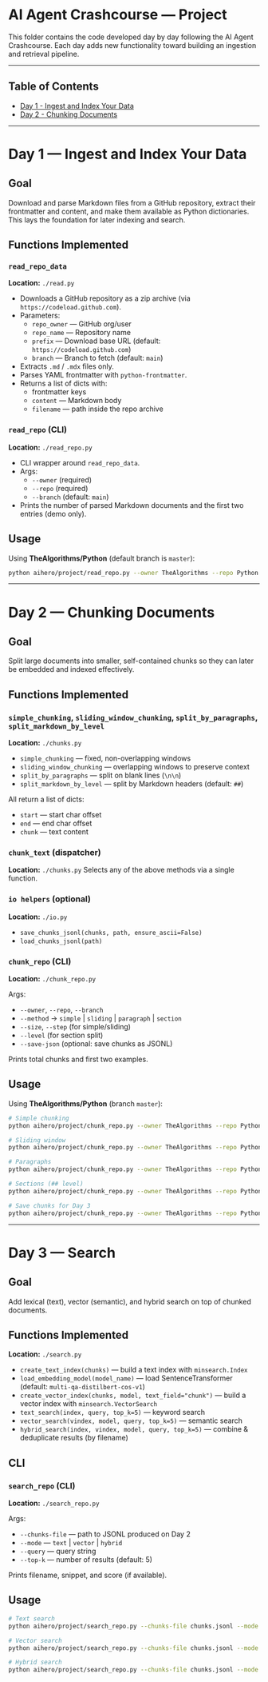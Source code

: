 # AI Agent Crashcourse — Project

This folder contains the code developed day by day following the AI Agent Crashcourse.
Each day adds new functionality toward building an ingestion and retrieval pipeline.

---

## Table of Contents
- [Day 1 - Ingest and Index Your Data](#day-1--ingest-and-index-your-data)
- [Day 2 - Chunking Documents](#day-2--chunking-documents)

---

# Day 1 — Ingest and Index Your Data

## Goal
Download and parse Markdown files from a GitHub repository, extract their frontmatter and content, and make them available as Python dictionaries. This lays the foundation for later indexing and search.

## Functions Implemented

### `read_repo_data`
**Location:** `./read.py`

- Downloads a GitHub repository as a zip archive (via `https://codeload.github.com`).
- Parameters:
  - `repo_owner` — GitHub org/user
  - `repo_name` — Repository name
  - `prefix` — Download base URL (default: `https://codeload.github.com`)
  - `branch` — Branch to fetch (default: `main`)
- Extracts `.md` / `.mdx` files only.
- Parses YAML frontmatter with `python-frontmatter`.
- Returns a list of dicts with:
  - frontmatter keys
  - `content` — Markdown body
  - `filename` — path inside the repo archive

### `read_repo` (CLI)
**Location:** `./read_repo.py`

- CLI wrapper around `read_repo_data`.
- Args:
  - `--owner` (required)
  - `--repo` (required)
  - `--branch` (default: `main`)
- Prints the number of parsed Markdown documents and the first two entries (demo only).

## Usage

Using **TheAlgorithms/Python** (default branch is `master`):

```bash
python aihero/project/read_repo.py --owner TheAlgorithms --repo Python --branch master
```
---

# Day 2 — Chunking Documents

## Goal
Split large documents into smaller, self-contained chunks so they can later be embedded and indexed effectively.

## Functions Implemented

### `simple_chunking`, `sliding_window_chunking`, `split_by_paragraphs`, `split_markdown_by_level`
**Location:** `./chunks.py`

- `simple_chunking` — fixed, non-overlapping windows
- `sliding_window_chunking` — overlapping windows to preserve context
- `split_by_paragraphs` — split on blank lines (`\n\n`)
- `split_markdown_by_level` — split by Markdown headers (default: `##`)

All return a list of dicts:
- `start` — start char offset
- `end` — end char offset
- `chunk` — text content

### `chunk_text` (dispatcher)
**Location:** `./chunks.py`
Selects any of the above methods via a single function.

### `io helpers` (optional)
**Location:** `./io.py`
- `save_chunks_jsonl(chunks, path, ensure_ascii=False)`
- `load_chunks_jsonl(path)`

### `chunk_repo` (CLI)
**Location:** `./chunk_repo.py`

Args:
- `--owner`, `--repo`, `--branch`
- `--method` → `simple` | `sliding` | `paragraph` | `section`
- `--size`, `--step` (for simple/sliding)
- `--level` (for section split)
- `--save-json` (optional: save chunks as JSONL)

Prints total chunks and first two examples.

## Usage

Using **TheAlgorithms/Python** (branch `master`):

```bash
# Simple chunking
python aihero/project/chunk_repo.py --owner TheAlgorithms --repo Python --branch master --method simple --size 1000

# Sliding window
python aihero/project/chunk_repo.py --owner TheAlgorithms --repo Python --branch master --method sliding --size 1000 --step 500

# Paragraphs
python aihero/project/chunk_repo.py --owner TheAlgorithms --repo Python --branch master --method paragraph

# Sections (## level)
python aihero/project/chunk_repo.py --owner TheAlgorithms --repo Python --branch master --method section --level 2

# Save chunks for Day 3
python aihero/project/chunk_repo.py --owner TheAlgorithms --repo Python --branch master --method section --level 2 --save-json chunks.jsonl
```
---

# Day 3 — Search

## Goal
Add lexical (text), vector (semantic), and hybrid search on top of chunked documents.

## Functions Implemented

**Location:** `./search.py`

- `create_text_index(chunks)` — build a text index with `minsearch.Index`
- `load_embedding_model(model_name)` — load SentenceTransformer (default: `multi-qa-distilbert-cos-v1`)
- `create_vector_index(chunks, model, text_field="chunk")` — build a vector index with `minsearch.VectorSearch`
- `text_search(index, query, top_k=5)` — keyword search
- `vector_search(vindex, model, query, top_k=5)` — semantic search
- `hybrid_search(index, vindex, model, query, top_k=5)` — combine & deduplicate results (by filename)

## CLI

### `search_repo` (CLI)
**Location:** `./search_repo.py`

Args:
- `--chunks-file` — path to JSONL produced on Day 2
- `--mode` — `text` | `vector` | `hybrid`
- `--query` — query string
- `--top-k` — number of results (default: 5)

Prints filename, snippet, and score (if available).

## Usage

```bash
# Text search
python aihero/project/search_repo.py --chunks-file chunks.jsonl --mode text --query "binary search"

# Vector search
python aihero/project/search_repo.py --chunks-file chunks.jsonl --mode vector --query "binary search"

# Hybrid search
python aihero/project/search_repo.py --chunks-file chunks.jsonl --mode hybrid --query "binary search"
```
